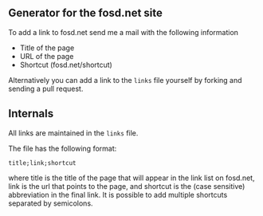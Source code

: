 Generator for the fosd.net site
-------------------------------


To add a link to fosd.net send me a mail with the following information
 
 * Title of the page
 * URL of the page
 * Shortcut (fosd.net/shortcut)

Alternatively you can add a link to the `links` file yourself by forking and sending a pull request.


Internals
---------

All links are maintained in the `links` file.

The file has the following format:

    title;link;shortcut

where title is the title of the page that will appear in the link list on fosd.net, link is the url that points to the page, and shortcut is the (case sensitive) abbreviation in the final link. It is possible to add multiple shortcuts separated by semicolons.



